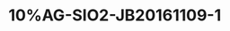 # 10%AG-SIO2-JB20161109-1
<script type="application/ld+json">

  {
    "@context": "https://schema.org/",
    "@type": "ChemicalSubstance",
    "http://purl.org/dc/terms/conformsTo":
      {
        "@type": "CreativeWork",
        "@id": "https://bioschemas.org/profiles/ChemicalSubstance/0.4-RELEASE/"
      },
    "name": "10%AG-SIO2-JB20161109-1",
    "@id":"wiki:10-25AG-2DSIO2-2DJB20161109-2D1",
  }
</script>


